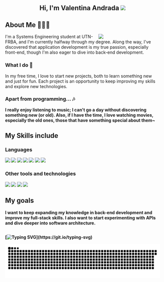 <h2 align=center> Hi, I'm Valentina Andrada <img src="https://github.com/abdoachhoubi/abdoachhoubi/blob/main/gifs/Hi.gif" width="30"></h2>

##  <b>About Me</b> 👩🏽‍💻
<img width="200px" align="right" src=https://media.giphy.com/media/CmKNvH8b5jKyQ/giphy.gif >
I'm a Systems Engineering student at UTN-FRBA, and I'm currently halfway through my degree. Along the way, I've discovered that application development is my true passion, especially front-end, though I'm also eager to dive into back-end development.

###  <b>What I do </b> 🚀
In my free time, I love to start new projects, both to learn something new and just for fun. Each project is an opportunity to keep improving my skills and explore new technologies.

### <b>Apart from programming...<b> 🎶
I really enjoy listening to music; I can't go a day without discovering something new (or old). Also, if I have the time, I love watching movies, especially the old ones, those that have something special about them~

## My Skills include
<h3>Languages</h3> 
<span>
  <img src="https://img.shields.io/badge/HTML5-E34F26?style=for-the-badge&logo=html5&logoColor=white">
  <img src="https://img.shields.io/badge/CSS3-1572B6?style=for-the-badge&logo=css3&logoColor=white">
  <img src="https://img.shields.io/badge/JavaScript-F7DF1E?style=for-the-badge&logo=javascript&logoColor=black">
  <img src="https://img.shields.io/badge/Java-ED8B00?style=for-the-badge&logo=java&logoColor=white">
  <img src="https://img.shields.io/badge/C-00599C?style=for-the-badge&logo=c&logoColor=white">
  <img src="https://img.shields.io/badge/c++-%2300599C.svg?style=for-the-badge&logo=c%2B%2B&logoColor=white">
  <img src="https://img.shields.io/badge/python-3670A0?style=for-the-badge&logo=python&logoColor=ffdd54">
</span>
<h3>Other tools and technologies</h3>
<span>
  <img src="https://img.shields.io/badge/Git-F05032?style=for-the-badge&logo=git&logoColor=white">
  <img src="https://img.shields.io/badge/github-%23121011.svg?style=for-the-badge&logo=github&logoColor=white">
  <img src="https://img.shields.io/badge/jira-%230A0FFF.svg?style=for-the-badge&logo=jira&logoColor=white">
  <img src="https://img.shields.io/badge/Notion-%23000000.svg?style=for-the-badge&logo=notion&logoColor=white">
</span>
<!-- <h3>Learning</h3>
<span>
  <img "">  SQL , Node.js  
</span> -->

## <b>My goals<b>
I want to keep expanding my knowledge in back-end development and improve my full-stack skills. I also want to start experimenting with APIs and dive deeper into software architecture.

##

[![Typing SVG](https://readme-typing-svg.herokuapp.com?font=Lexend&pause=1000&color=FFFFFF&center=true&vCenter=true&width=1000&height=100&lines="+Great+people+make+great+software+")](https://git.io/typing-svg)
<p align="center">
  <img src="https://github.com/TekyaygilFethi/TekyaygilFethi/blob/output/github-contribution-grid-snake.svg">
</p>
